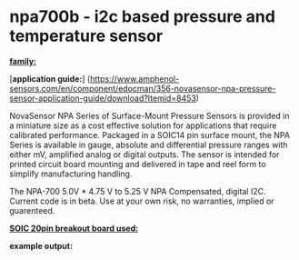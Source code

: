 # npa700b - i2c based pressure and temperature sensor

[**family:**](https://www.amphenol-sensors.com/en/novasensor/pressure-sensors/3161-npa-series)

[**application guide:**] (https://www.amphenol-sensors.com/en/component/edocman/356-novasensor-npa-pressure-sensor-application-guide/download?Itemid=8453)

NovaSensor NPA Series of Surface-Mount Pressure Sensors is provided in a miniature size as a cost effective solution for applications that require calibrated performance. Packaged in a SOIC14 pin surface mount, the NPA Series is available in gauge, absolute and differential pressure ranges with either mV, amplified analog or digital outputs. The sensor is intended for printed circuit board mounting and delivered in tape and reel form to simplify manufacturing handling. 

The NPA-700	5.0V *	4.75 V to 5.25 V	NPA Compensated, digital I2C.
Current code is in beta. Use at your own risk, no warranties, implied or guarenteed.

[**SOIC 20pin breakout board used:** ](https://www.amazon.com/QLOUNI-40pcs-Boards-Adapter-Converter/dp/B07CJ96ZPW/ref=sr_1_2_sspa?s=industrial&ie=UTF8&qid=1536502364&sr=1-2-spons&keywords=20+top+adapter&psc=1)

**example output:**
